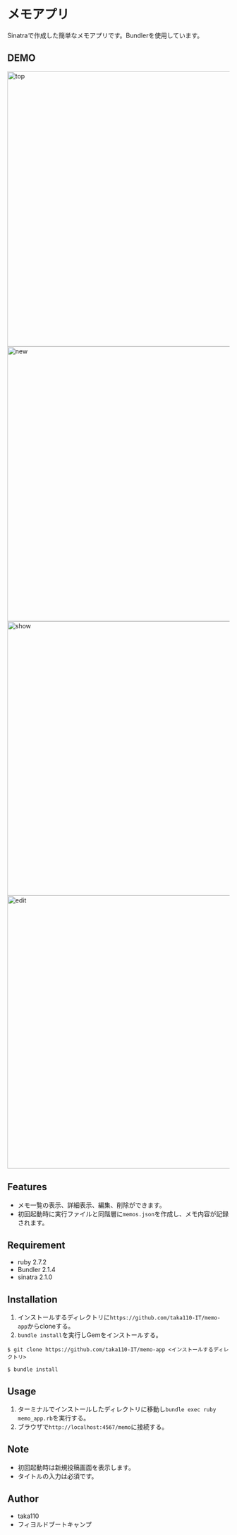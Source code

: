 # メモアプリ

Sinatraで作成した簡単なメモアプリです。Bundlerを使用しています。

## DEMO

<img width="623" alt="top" src="https://user-images.githubusercontent.com/70277776/119724511-c5126680-bea9-11eb-9069-f73889cc2f57.png">

<img width="622" alt="new" src="https://user-images.githubusercontent.com/70277776/119724542-ccd20b00-bea9-11eb-82fa-dc2022912398.png">

<img width="621" alt="show" src="https://user-images.githubusercontent.com/70277776/119724578-d78ca000-bea9-11eb-84db-0719d7f16c97.png">

<img width="618" alt="edit" src="https://user-images.githubusercontent.com/70277776/119724652-f68b3200-bea9-11eb-8795-33b01edd55b0.png">


## Features

- メモ一覧の表示、詳細表示、編集、削除ができます。
- 初回起動時に実行ファイルと同階層に`memos.json`を作成し、メモ内容が記録されます。

## Requirement

* ruby 2.7.2
* Bundler 2.1.4
* sinatra 2.1.0

## Installation

1. インストールするディレクトリに`https://github.com/taka110-IT/memo-app`からcloneする。
2. `bundle install`を実行しGemをインストールする。

```
$ git clone https://github.com/taka110-IT/memo-app <インストールするディレクトリ>

$ bundle install
```

## Usage

1. ターミナルでインストールしたディレクトリに移動し`bundle exec ruby memo_app.rb`を実行する。
2. ブラウザで`http://localhost:4567/memo`に接続する。

## Note

- 初回起動時は新規投稿画面を表示します。
- タイトルの入力は必須です。

## Author

* taka110
* フィヨルドブートキャンプ
